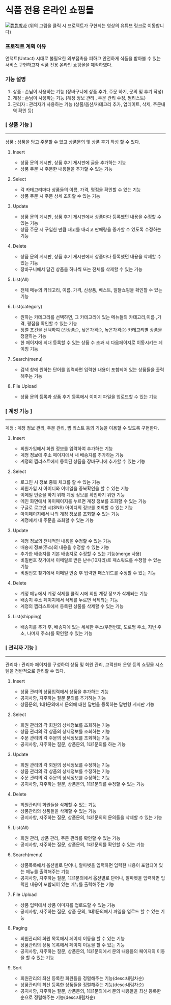 식품 전용 온라인 쇼핑몰
============================


[![쩝쩝박사](http://img.youtube.com/vi/EVkqiXxS2N8/0.jpg)](https://youtu.be/EVkqiXxS2N8?t=0s) 
(위의 그림을 클릭 시 프로젝트가 구현되는 영상의 유튜브 링크로 이동합니다)

### 프로젝트 계획 이유
 언택트(Untact) 시대로 불필요한 외부접촉을 피하고 안전하게 식품을 받아볼 수 있는 서비스 구현하고자 식품 전용 온라인 쇼핑몰을 제작하였다.
 
### 기능 설명
 1. 상품 : 손님이 사용하는 기능 (장바구니에 상품 추가, 주문 하기, 문의 및 후기 작성)
 2. 계정 : 손님이 사용하는 기능 (계정 정보 관리 , 주문 관리 수정, 찜리스트)
 3. 관리자 : 관리자가 사용하는 기능 (상품/옵션/카테고리 추가, 업데이트, 삭제, 주문내역 확인 등)
 
 
### [ 상품 기능 ]
---
상품 : 상품을 담고 주문할 수 있고 상품문의 및 상품 후기 작성 할 수 있다.

1. Insert
   * 상품 문의 게시판, 상품 후기 게시판에 글을 추가하는 기능
   * 상품 주문 시 주문한 내용들을 추가할 수 있는 기능
   
2. Select
   * 각 카테고리마다 상품들의 이름, 가격, 평점을 확인할 수 있는 기능
   * 상품 주문 시 주문 상세 조회할 수 있는 기능
   
3. Update
   * 상품 문의 게시판, 상품 후기 게시판에서 상품마다 등록했던 내용을 수정할 수 있는 기능
   * 상품 주문 시 구입한 만큼 재고를 내리고 판매량을 증가할 수 있도록 수정하는 기능
   
4. Delete
   * 상품 문의 게시판, 상품 후기 게시판에서 상품마다 등록했던 내용을 삭제할 수 있는 기능
   * 장바구니에서 담긴 상품을 하나씩 또는 전체를 삭제할 수 있는 기능
   
5. List(All)
    * 전체 메뉴의 카테고리, 이름, 가격, 신상품, 베스트, 알뜰쇼핑을 확인할 수 있는 기능

6. List(category)
    * 원하는 카테고리를 선택하면, 그 카테고리에 있는 메뉴들의 카테고리,이름 ,가격, 평점을 확인할 수 있는 기능
    * 정렬 조건을 선택하여 (신상품순, 낮은가격순, 높은가격순) 카테고리별 상품을 정렬하는 기능
    * 한 페이지에 최대 등록할 수 있는 상품 수 초과 시 다음페이지로 이동시키는 페이징 기능
    
7. Search(menu) 
    * 검색 창에 원하는 단어를 입력하면 입력한 내용이 포함되어 있는 상품들을 출력해주는 기능
    
8. File Upload
    * 상품 문의 등록과 상품 후기 등록에서 이미지 파일을 업로드할 수 있는 기능
    
### [ 계정 기능 ]
---
계정 : 계정 정보 관리, 주문 관리, 찜 리스트 등의 기능을 이용할 수 있도록 구현한다.

1. Insert
   * 회원가입에서 회원 정보를 입력하여 추가하는 기능
   * 계정 정보에 주소 페이지에서 새 배송지를 추가하는 기능
   * 계정의 찜리스트에서 등록된 상품을 장바구니에 추가할 수 있는 기능
   
2. Select
   * 로그인 시 정보 중복 체크를 할 수 있는 기능
   * 회원가입 시 아이디와 이메일을 중복확인을 할 수 있는 기능
   * 이메일 인증을 하기 위해 계정 정보를 확인하기 위한 기능 
   * 메인 화면에서 마이페이지를 누르면 계정 정보를 조회할 수 있는 기능
   * 구글로 로그인 시(SNS) 아이디의 정보를 조회할 수 있는 기능
   * 마이페이지에서 나의 계정 정보를 조회할 수 있는 기능
   * 계정에서 내 주문을 조회할 수 있는 기능

3. Update
   * 계정 정보의 전체적인 내용을 수정할 수 있는 기능
   * 배송지 정보(주소)의 내용을 수정할 수 있는 기능 
   * 추가한 배송지를 기본 배송지로 수정할 수 있는 기능(merge 사용)
   * 비밀번호 찾기에서 이메일로 받은 난수(10자리)로 패스워드를 수정할 수 있는 기능  
   * 비밀번호 찾기에서 이메일 인증 후 입력한 패스워드를 수정할 수 있는 기능
   
4. Delete
   * 계정 메뉴에서 계정 삭제를 클릭 시에 회원 계정 정보가 삭제되는 기능
   * 배송지 주소 페이지에서 삭제를 누르면 삭제되는 기능
   * 계정의 찜리스트에서 등록된 상품를 삭제할 수 있는 기능 
   
5. List(shipping)
    *  배송지를 추가 후, 배송지에 있는 세세한 주소(우편번호, 도로명 주소, 지번 주소, 나머지 주소)를 확인할 수 있는 기능
    

    
### [ 관리자 기능 ]
---

관리자 : 관리자 페이지를 구성하여 상품 및 회원 관리, 고객센터 운영 등의 쇼핑몰 시스템을 전반적으로 관리할 수 있다.

1. Insert
   * 상품 관리의 상품입력에서 상품을 추가하는 기능
   * 공지사항, 자주하는 질문 문의를 추가하는 기능
   * 상품문의, 1대1문의에서 문의에 대한 답변을 등록하는 답변형 게시판 기능
   
2. Select
    * 회원 관리의 각 회원의 상세정보를 조회하는 기능
    * 상품 관리의 각 상품의 상세정보를 조회하는 기능
    * 주문 관리의 각 주문의 상세정보를 조회하는 기능
    * 공지사항, 자주하는 질문, 상품문의, 1대1문의를 하는 기능
   
3. Update
    * 회원 관리의 각 회원의 상세정보를 수정하는 기능
    * 상품 관리의 각 상품의 상세정보를 수정하는 기능
    * 주문 관리의 각 주문의 상세정보를 수정하는 기능
    * 공지사항, 자주하는 질문, 상품문의, 1대1문의를 수정할 수 있는 기능
   
4. Delete
   * 회원관리의 회원들을 삭제할 수 있는 기능
   * 상품관리의 상품들을 삭제할 수 있는 기능
   * 공지사항, 자주하는 질문, 상품문의, 1대1문의의 문의들을 삭제할 수 있는 기능
   
5. List(All)
    * 회원 관리, 상품 관리, 주문 관리를 확인할 수 있는 기능
    * 공지사항, 자주하는 질문, 상품문의, 1대1문의를 확인할 수 있는 기능
    
6. Search(menu) 
    * 상품목록에서 옵션별로 단어나, 알파벳을 입력하면 입력한 내용이 포함되어 있는 메뉴를 출력해주는 기능
    * 공지사항, 자주하는 질문, 1대1문의에서 옵션별로 단어나, 알파벳을 입력하면 입력한 내용이 포함되어 있는 메뉴를 출력해주는 기능
    
7. File Upload
    * 상품 입력에서 상품 이미지를 업로드할 수 있는 기능
    * 공지사항, 자주하는 질문, 상품 문의, 1대1문의에서 파일을 업로드 할 수 있는 기능
    
8. Paging
    * 회원관리의 회원 목록에서 페이지 이동을 할 수 있는 기능
    * 상품관리의 상품 목록에서 페이지 이동을 할 수 있는 기능
    * 공지사항, 자주하는 질문, 상품문의, 1대1문의에서 문의 내용들의 페이지의 이동을 할 수 있는 기능

9. Sort
    * 회원관리의 최신 등록한 회원들을 정렬해주는 기능(desc:내림차순)
    * 상품관리의 최신 등록한 상품들을 정렬해주는 기능(desc:내림차순)
    * 공지사항, 자주하는 질문, 상품문의, 1대1문의에서 문의 내용들을 최신 등록한 순으로 정렬해주는 기능(desc:내림차순)

 


